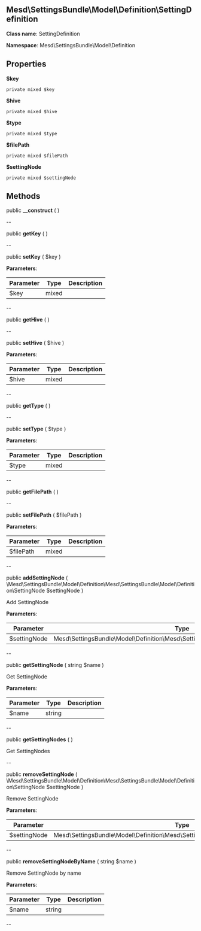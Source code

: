 Mesd\SettingsBundle\Model\Definition\SettingDefinition
---------------


**Class name**: SettingDefinition

**Namespace**: Mesd\SettingsBundle\Model\Definition







    

    





Properties
----------


**$key**  



    private mixed $key






**$hive**  



    private mixed $hive






**$type**  



    private mixed $type






**$filePath**  



    private mixed $filePath






**$settingNode**  



    private mixed $settingNode






Methods
-------


public **__construct** (  )











--

public **getKey** (  )











--

public **setKey** ( $key )











**Parameters**:

| Parameter | Type | Description |
|-----------|------|-------------|
| $key | mixed |  |

--

public **getHive** (  )











--

public **setHive** ( $hive )











**Parameters**:

| Parameter | Type | Description |
|-----------|------|-------------|
| $hive | mixed |  |

--

public **getType** (  )











--

public **setType** ( $type )











**Parameters**:

| Parameter | Type | Description |
|-----------|------|-------------|
| $type | mixed |  |

--

public **getFilePath** (  )











--

public **setFilePath** ( $filePath )











**Parameters**:

| Parameter | Type | Description |
|-----------|------|-------------|
| $filePath | mixed |  |

--

public **addSettingNode** ( \Mesd\SettingsBundle\Model\Definition\Mesd\SettingsBundle\Model\Definition\SettingNode $settingNode )


Add SettingNode








**Parameters**:

| Parameter | Type | Description |
|-----------|------|-------------|
| $settingNode | Mesd\SettingsBundle\Model\Definition\Mesd\SettingsBundle\Model\Definition\SettingNode |  |

--

public **getSettingNode** ( string $name )


Get SettingNode








**Parameters**:

| Parameter | Type | Description |
|-----------|------|-------------|
| $name | string |  |

--

public **getSettingNodes** (  )


Get SettingNodes








--

public **removeSettingNode** ( \Mesd\SettingsBundle\Model\Definition\Mesd\SettingsBundle\Model\Definition\SettingNode $settingNode )


Remove SettingNode








**Parameters**:

| Parameter | Type | Description |
|-----------|------|-------------|
| $settingNode | Mesd\SettingsBundle\Model\Definition\Mesd\SettingsBundle\Model\Definition\SettingNode |  |

--

public **removeSettingNodeByName** ( string $name )


Remove SettingNode by name








**Parameters**:

| Parameter | Type | Description |
|-----------|------|-------------|
| $name | string |  |

--

